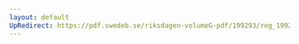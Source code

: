 ```yaml
---
layout: default
UpRedirect: https://pdf.swedeb.se/riksdagen-volumeG-pdf/199293/reg_199293/reg_199293_0133.pdf
---
```

